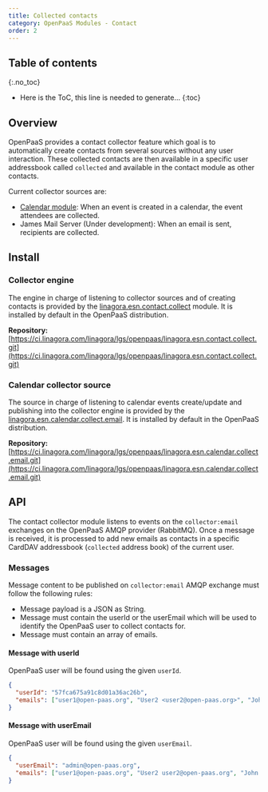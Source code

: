 ```yaml
---
title: Collected contacts
category: OpenPaaS Modules - Contact
order: 2
---
```


## Table of contents
{:.no_toc}

* Here is the ToC, this line is needed to generate...
{:toc}

## Overview

OpenPaaS provides a contact collector feature which goal is to automatically create contacts from several sources without any user interaction.
These collected contacts are then available in a specific user addressbook called `collected` and available in the contact module as other contacts.

Current collector sources are:

- [Calendar module](/modules/calendar/index/): When an event is created in a calendar, the event attendees are collected.
- James Mail Server (Under development): When an email is sent, recipients are collected.

## Install

### Collector engine

The engine in charge of listening to collector sources and of creating contacts is provided by the [linagora.esn.contact.collect](https://ci.linagora.com/linagora/lgs/openpaas/linagora.esn.contact.collect) module. It is installed by default in the OpenPaaS distribution.

**Repository:** [https://ci.linagora.com/linagora/lgs/openpaas/linagora.esn.contact.collect.git](https://ci.linagora.com/linagora/lgs/openpaas/linagora.esn.contact.collect.git)

### Calendar collector source

The source in charge of listening to calendar events create/update and publishing into the collector engine is provided by the [linagora.esn.calendar.collect.email](https://ci.linagora.com/linagora/lgs/openpaas/linagora.esn.calendar.collect.email). It is installed by default in the OpenPaaS distribution.

**Repository:** [https://ci.linagora.com/linagora/lgs/openpaas/linagora.esn.calendar.collect.email.git](https://ci.linagora.com/linagora/lgs/openpaas/linagora.esn.calendar.collect.email.git)

## API

The contact collector module listens to events on the `collector:email` exchanges on the OpenPaaS AMQP provider (RabbitMQ). Once a message is received, it is processed to add new emails as contacts in a specific CardDAV addressbook (`collected` address book) of the current user.

### Messages

Message content to be published on `collector:email` AMQP exchange must follow the following rules:

- Message payload is a JSON as String.
- Message must contain the userId or the userEmail which will be used to identify the OpenPaaS user to collect contacts for.
- Message must contain an array of emails.

#### Message with userId

OpenPaaS user will be found using the given `userId`.

``` json
{
  "userId": "57fca675a91c8d01a36ac26b",
  "emails": ["user1@open-paas.org", "User2 <user2@open-paas.org>", "John Doe <john.doe@open-paas.org>", "user3@open-paas.org"]
}
```

#### Message with userEmail

OpenPaaS user will be found using the given `userEmail`.

``` json
{
  "userEmail": "admin@open-paas.org",
  "emails": ["user1@open-paas.org", "User2 user2@open-paas.org", "John Doe john.doe@open-paas.org", "user3@open-paas.org"]
}
```

